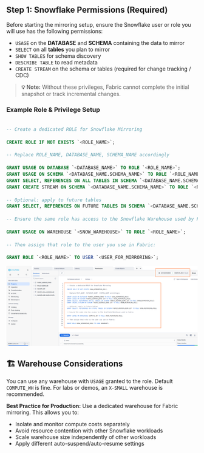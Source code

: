 ## Step 1: Snowflake Permissions (Required)

Before starting the mirroring setup, ensure the Snowflake user or role you will use has the following permissions:

- `USAGE` on the **DATABASE** and **SCHEMA** containing the data to mirror  
- `SELECT` on all **tables** you plan to mirror  
- `SHOW TABLES` for schema discovery  
- `DESCRIBE TABLE` to read metadata  
- `CREATE STREAM` on the schema or tables (required for change tracking / CDC)

> **💡 Note:** Without these privileges, Fabric cannot complete the initial snapshot or track incremental changes.

### Example Role & Privilege Setup

```sql

-- Create a dedicated ROLE for Snowflake Mirroring 

CREATE ROLE IF NOT EXISTS `<ROLE_NAME>`;

-- Replace ROLE_NAME, DATABASE_NAME, SCHEMA_NAME accordingly

GRANT USAGE ON DATABASE `<DATABASE_NAME>` TO ROLE `<ROLE_NAME>`;
GRANT USAGE ON SCHEMA `<DATABASE_NAME.SCHEMA_NAME>` TO ROLE `<ROLE_NAME>`;
GRANT SELECT, REFERENCES ON ALL TABLES IN SCHEMA `<DATABASE_NAME.SCHEMA_NAME>` TO ROLE `<ROLE_NAME>`;
GRANT CREATE STREAM ON SCHEMA `<DATABASE_NAME.SCHEMA_NAME>` TO ROLE `<ROLE_NAME>`;

-- Optional: apply to future tables
GRANT SELECT, REFERENCES ON FUTURE TABLES IN SCHEMA `<DATABASE_NAME.SCHEMA_NAME>` TO ROLE `<ROLE_NAME>`;

-- Ensure the same role has access to the Snowflake Warehouse used by Fabric

GRANT USAGE ON WAREHOUSE `<SNOW_WAREHOUSE>` TO ROLE `<ROLE_NAME>`;

-- Then assign that role to the user you use in Fabric:

GRANT ROLE `<ROLE_NAME>` TO USER `<USER_FOR_MIRRORING>`;

```

 ![Mirror1](img/mirror1.png)

## 🏗 Warehouse Considerations

You can use any warehouse with `USAGE` granted to the role. Default `COMPUTE_WH` is fine. For labs or demos, an `X-SMALL` warehouse is recommended.

**Best Practice for Production:**
Use a dedicated warehouse for Fabric mirroring.
This allows you to:
- Isolate and monitor compute costs separately
- Avoid resource contention with other Snowflake workloads
- Scale warehouse size independently of other workloads
- Apply different auto-suspend/auto-resume settings


 
